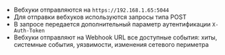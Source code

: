* Вебхуки отправляются на `https://192.168.1.65:5044`
* Для отправки вебхуков используются запросы типа POST
* В запросе передается дополнительный параметр аутентификации `X-Auth-Token`
* Вебхуки отправляют на Webhook URL все доступные события: хиты, системные события, уязвимости, изменения сетевого периметра